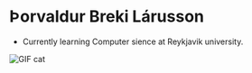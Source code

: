 # Þorvaldur Breki Lárusson 


* Currently learning Computer sience at Reykjavik university.


![GIF cat](https://tenor.com/en-GB/view/pop-cat-gif-4564454694708864673?raw=true)

<!--* [LinkedIn](https://www.linkedin.com/in/johndoe) | [Twitter](https://twitter.com/johndoe) -->


<!--
**TTedy/TTedy** is a ✨ _special_ ✨ repository because its `README.md` (this file) appears on your GitHub profile.

Here are some ideas to get you started:

- 🔭 I’m currently working on ...
- 🌱 I’m currently learning ...
- 👯 I’m looking to collaborate on ...
- 🤔 I’m looking for help with ...
- 💬 Ask me about ...
- 📫 How to reach me: ...
- 😄 Pronouns: ...
- ⚡ Fun fact: ...
-->
